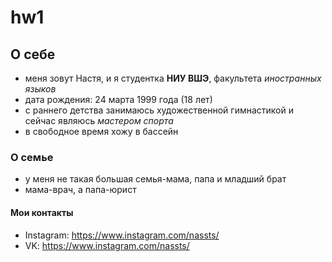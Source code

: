 # hw1
## О себе
* меня зовут Настя, и я студентка **НИУ ВШЭ**, факультета *иностранных языков*
* дата рождения: 24 марта 1999 года (18 лет)
* с раннего детства занимаюсь художественной гимнастикой и сейчас являюсь *мастером спорта*
* в свободное время хожу в бассейн 
### О семье
* у меня не такая большая семья-мама, папа и младший брат
* мама-врач, а папа-юрист
#### Мои контакты
* Instagram: https://www.instagram.com/nassts/
* VK: https://www.instagram.com/nassts/
